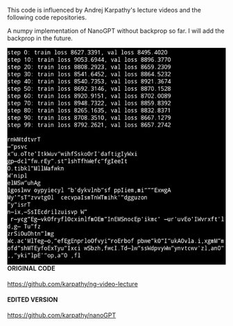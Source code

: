 This code is influenced by Andrej Karpathy's lecture videos and the following code repositories.

A numpy implementation of NanoGPT without backprop so far. I will add the backprop in the future.


<a href="url"><img src="output.jpg" align="left" height="500" ></a>

#### ORIGINAL CODE
https://github.com/karpathy/ng-video-lecture

#### EDITED VERSION
https://github.com/karpathy/nanoGPT
